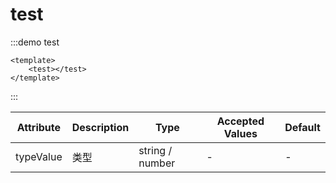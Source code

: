 # test

:::demo test

```vue
<template>
    <test></test>
</template>
```

:::

| Attribute | Description | Type            | Accepted Values | Default |
| --------- | ----------- | --------------- | --------------- | ------- |
| typeValue | 类型        | string / number | -               | -       |
